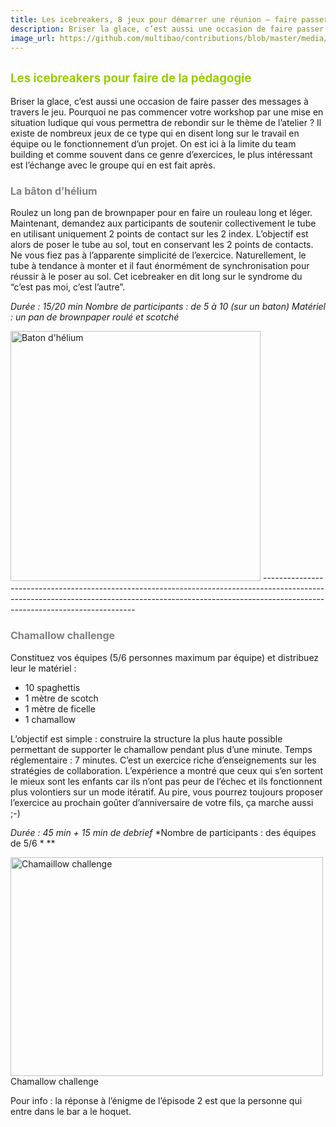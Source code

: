```yaml
---
title: Les icebreakers, 8 jeux pour démarrer une réunion – faire passer des messages
description: Briser la glace, c’est aussi une occasion de faire passer des messages à travers le jeu. Pourquoi ne pas commencer votre workshop par une mise en situation ludique qui vous permettra de rebondir sur le thème de l’atelier ?
image_url: https://github.com/multibao/contributions/blob/master/media/liasg-messages.jpg?raw=true
---
```


<span style="color: #99cc00; font-size: 14pt;">Les icebreakers pour faire de la pėdagogie</span>
------------------------------------------------------------------------------------------------

Briser la glace, c’est aussi une occasion de faire passer des messages à travers le jeu. Pourquoi ne pas commencer votre workshop par une mise en situation ludique qui vous permettra de rebondir sur le thème de l’atelier ? Il existe de nombreux jeux de ce type qui en disent long sur le travail en équipe ou le fonctionnement d’un projet. On est ici à la limite du team building et comme souvent dans ce genre d’exercices, le plus intéressant est l’échange avec le groupe qui en est fait après.

### <span style="font-size: 12pt; color: #808080;">La bâton d’hélium</span>

Roulez un long pan de brownpaper pour en faire un rouleau long et léger. Maintenant, demandez aux participants de soutenir collectivement le tube en utilisant uniquement 2 points de contact sur les 2 index. L’objectif est alors de poser le tube au sol, tout en conservant les 2 points de contacts. Ne vous fiez pas à l’apparente simplicité de l’exercice. Naturellement, le tube à tendance à monter et il faut énormément de synchronisation pour réussir à le poser au sol. Cet icebreaker en dit long sur le syndrome du “c’est pas moi, c’est l’autre”.

*Durée : 15/20 min* *Nombre de participants : de 5 à 10 (sur un baton)* *Matériel : un pan de brownpaper roulé et scotché*

<img src="http://www.lifeisaseriousgame.com/wp-content/uploads/2013/11/baton-dhélium.png" title="Baton d&#39;hélium" alt="Baton d&#39;hélium" class="wp-image-964 aligncenter" width="400" height="400" />
----------------------------------------------------------------------------------------------------------------------------------------------------------------------------------------------------------


### <span style="font-size: 12pt; color: #808080;">Chamallow challenge</span>

Constituez vos équipes (5/6 personnes maximum par équipe) et distribuez leur le matériel :

-   10 spaghettis
-   1 mètre de scotch
-   1 mètre de ficelle
-   1 chamallow

L’objectif est simple : construire la structure la plus haute possible permettant de supporter le chamallow pendant plus d’une minute. Temps réglementaire : 7 minutes. C’est un exercice riche d’enseignements sur les stratégies de collaboration. L’expérience a montré que ceux qui s’en sortent le mieux sont les enfants car ils n’ont pas peur de l’échec et ils fonctionnent plus volontiers sur un mode itératif. Au pire, vous pourrez toujours proposer l’exercice au prochain goûter d’anniversaire de votre fils, ça marche aussi ;-)

*Durée : 45 min + 15 min de debrief* *Nombre de participants : des équipes de 5/6 * **

<img src="http://www.lifeisaseriousgame.com/wp-content/uploads/2013/11/Chamaillow-challenge.png" title="Chamaillow challenge" alt="Chamaillow challenge" class="wp-image-963" width="500" height="350" /> Chamallow challenge

Pour info : la réponse à l’énigme de l’épisode 2 est que la personne qui entre dans le bar a le hoquet.

